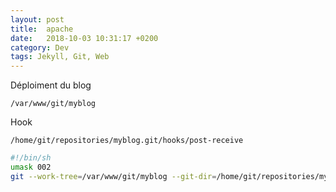 ```yaml
---
layout: post
title:  apache
date:   2018-10-03 10:31:17 +0200
category: Dev
tags: Jekyll, Git, Web
---
```


Déploiment du blog

	/var/www/git/myblog
	
Hook

	/home/git/repositories/myblog.git/hooks/post-receive

```sh
#!/bin/sh
umask 002
git --work-tree=/var/www/git/myblog --git-dir=/home/git/repositories/myblog.git checkout -f 
```
